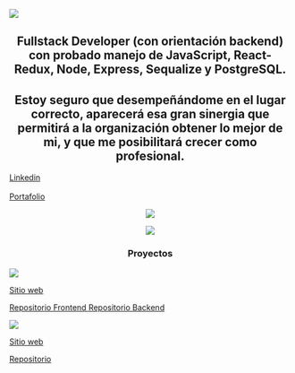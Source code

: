 <p align='left'>
    <img src='https://res.cloudinary.com/dtrsxymgq/image/upload/v1664511321/porfolio/WhatsApp_Image_2022-09-30_at_00.48.18_1_b58itx.jpg'/>
</p>

<h2 align='center'>Fullstack Developer (con orientación backend) con probado manejo de JavaScript, React-Redux, Node, Express, Sequalize y PostgreSQL.</h2>

<h2 align='center'>Estoy seguro que desempeñándome en el lugar correcto, aparecerá esa gran sinergia que permitirá a la organización obtener lo mejor de mi, y que me posibilitará crecer como profesional.</h2>

<a align='center' href="https://www.linkedin.com/in/claudioandresrosso/">Linkedin</a>
<br/>
<br/>
<a align='center' href="https://claudiorosso.vercel.app/">Portafolio</a>

<p align='center'>
    <img src='https://res.cloudinary.com/dtrsxymgq/image/upload/v1664511321/porfolio/WhatsApp_Image_2022-09-30_at_00.46.28_ijsrfr.jpg'/>
</p>

<p align='center'>
    <img src='https://res.cloudinary.com/dtrsxymgq/image/upload/v1664553331/porfolio/WhatsApp_Image_2022-09-30_at_12.53.35_lsr2op.jpg'/>
</p>

<h3 align='center'>Proyectos</h3>
    
<img align='center' src="https://res.cloudinary.com/dtrsxymgq/image/upload/v1664553332/porfolio/WhatsApp_Image_2022-09-30_at_12.52.29_hiaehb.jpg"/>

<a href="https://experienceviveargentina.vercel.app/">Sitio web</a>

<a href="https://github.com/ViveargentinaGIT/ViveargentinaApp.git">Repositorio Frontend </a>
<a href="https://github.com/ViveargentinaGIT/ViveargentinaBack.git">Repositorio Backend </a>

<img align='center' src="https://res.cloudinary.com/dtrsxymgq/image/upload/v1664553332/porfolio/WhatsApp_Image_2022-09-30_at_12.52.29_hiaehb.jpg"/>

<a href="https://www.google.com.ar">Sitio web</a>

<a href="https://github.com/clanrosso/The-Amazing-Pokeworld.git">Repositorio </a> 
